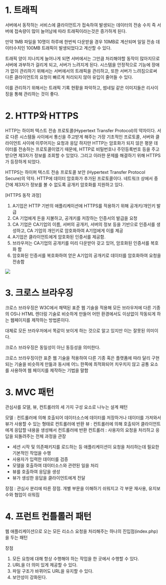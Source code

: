<h1> 1. 트래픽 </h1>

서버에서 동작하는 서비스에 클라이언트가 접속하여 발생되는 데이터의 전송 수치 즉 서버에 접속량이 많이 늘어남에 따라 트래픽이라는것은 증가하게 된다.

만약 1MB 파일을 10명이 하루에 한번씩 다운받을 경우 10MB로 계산되며 일일 전송 데이터수치인 100MB 트래픽이 발생되었다고 계산할 수 있다.

트래픽 양이 지나치게 늘어나게 되면 서버에서는 그만큼 처리해야할 동작이 많아지므로 서버에 과부하가 걸리게 되고, 서버가 느려지게 된다.
시스템을 안정적으로 기능에 장애가 없이 관리하기 위해서는 서버에서의 트래픽을 관리하고, 또한 서버가 느려짐으로써 다른 클라이언트의 요청이 빠르게 처리되지 않아 유입이 줄어들 수 있다.

이를 관리하기 위해서는 트래픽 기록 현황을 파악하고, 썸네일 같은 이미지들은 리사이징을 통해 관리하는 것이 좋다.


<h1> 2. HTTP와 HTTPS </h1>

HTTP는 하이퍼 텍스트 전송 프로토콜(Hypertext Transfer Protocol)의 약자이다. 서로 다른 시스템들 사이에서 통신을 주고받게 해주는 가장 기초적인 프로토콜, 서버와 클라이언트 사이에 이루어지는 요청과 응답 하지만 HTTP는 암호화가 되지 않은 평문 데이터를 전송하는 프로토콜이였기 때문에, HTTP로 비밀번호나 주민등록번호 등을 주고 받으면 제3자가 정보를 조회할 수 있었다. 그리고 이러한 문제를 해결하기 위해 HTTPS가 등장하게 되었다.

HTTPS는 하이퍼 텍스트 전송 프로토콜 보안 (Hypertext Transfer Protocol Secure)의 약자. HTTP에 데이터 암호화가 추가된 프로토콜이다. 네트워크 상에서 중간에 제3자가 정보를 볼 수 없도록 공개키 암호화를 지원하고 있다.

[HTTPS 동작 과정]
1) A기업은 HTTP 기반의 애플리케이션에 HTTPS를 적용하기 위해 공개키/개인키 발급
2) CA 기업에게 돈을 지불하고, 공개키를 저장하는 인증서의 발급을 요청
3) CA 기업은 CA기업의 이름, 서버의 공개키, 서버의 정보 등을 기반으로 인증서를 생성하고, CA 기업의 개인키로 암호화하여 A기업에게 이를 제공
4) A기업은 클라이언트에게 암호화된 인증서를 제공함.
5) 브라우저는 CA기업의 공개키를 미리 다운받아 갖고 있어, 암호화된 인증서를 복호화 함
6) 암호화된 인증서를 복호화하여 얻은 A기업의 공개키로 데이터를 암호화하여 요청을 전송함


<img src="https://user-images.githubusercontent.com/60728267/118079270-d6ac3680-b3f2-11eb-83fd-91701470a789.png">

<h1> 3. 크로스 브라우징 </h1>

크로스 브라우징은 W3C에서 채택된 표준 웹 기술을 적용해 모든 브라우저에 다른 기종의 OS나 HTML 렌더링 기술로
비슷하게 만들어 어떤 환경에서도 이상없이 작동되게 하는 웹페이지를 제작하는 방법론이다.

대체로 모든 브라우저에서 똑같이 보이게 하는 것으로 알고 있지만 이는 잘못된 의미이다.

크로스 브라우징은 동일성이 아닌 동등성을 의미한다.

크로스 브라우징이란 표준 웹 기술을 적용하여 다른 기종 혹은 플랫폼에 따라 달리 구현되는 기술을 비슷하게 만듦과 동시에 어느 한쪽에 최적화되어 치우치지 않고 공통 요소를 사용하여 웹 페이지를 제작하는 기법을 말함

<h1> 3. MVC 패턴</h1>

관심사를 모델, 뷰, 컨트롤러의 세 가지 구성 요소로 나누는 설계 패턴

모델 : 컨트롤러에 의해 호출되어 데이터소스에 데이터를 저장하거나 데이터를 가져와서 뷰가 사용할 수 있는 형태로 컨트롤러에 반환
뷰 : 컨트롤러에 의해 호출되어 클라이언트에게 응답할 내용을 생성해서 컨트롤러에 반환
컨트롤러 : 사용자의 요청을 처리하고 응답을 되돌려주는 전체 과정을 관장
- 세션 시작 및 의존패키지를 로드하는 등 애플리케이션이 요청을 처리하는데 필요한 기본적인 작업을 수행
- 사용자가 입력한 데이터를 검증
- 모델을 호출하여 데이터소스와 관련된 일을 처리
- 뷰를 호출하여 응답을 생성
- 뷰가 생성한 응답을 클라이언트에게 전달

장점 : 관심사 분리에 따른 장점. 개별 부문을 이해하기 쉬워지고 각 부문 재사용, 유지보수와 협업이 쉬워짐


<h1> 4. 프런트 컨틀롤러 패턴</h1>

웹 애플리케이션으로 오는 모든 리소스 요청을 처리해주는 하나의 진입점(index.php)을 두는 패턴

장점
1) 모든 요청에 대해 항상 수행해야 하는 작업을 한 곳에서 수행할 수 있다.
2) URL을 더 의미 있게 제공할 수 있다.
3) 파일 구조가 바뀌어도 URL을 유지할 수 있다.
4) 보안성이 강화된다.



